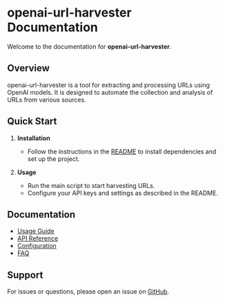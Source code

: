 # openai-url-harvester Documentation

Welcome to the documentation for **openai-url-harvester**.

## Overview

openai-url-harvester is a tool for extracting and processing URLs using OpenAI models. It is designed to automate the collection and analysis of URLs from various sources.

## Quick Start

1. **Installation**
   - Follow the instructions in the [README](../README.md) to install dependencies and set up the project.

2. **Usage**
   - Run the main script to start harvesting URLs.
   - Configure your API keys and settings as described in the README.

## Documentation

- [Usage Guide](../README.md)
- [API Reference](./api.md)
- [Configuration](./config.md)
- [FAQ](./faq.md)

## Support

For issues or questions, please open an issue on [GitHub](https://github.com/your-repo/openai-url-harvester).

